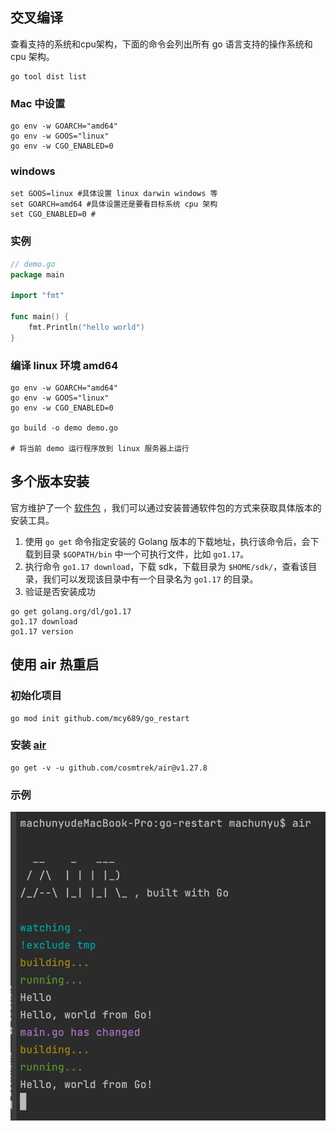 ## 交叉编译

查看支持的系统和cpu架构，下面的命令会列出所有 go 语言支持的操作系统和 cpu 架构。

```shell
go tool dist list
```

### Mac 中设置

```shell
go env -w GOARCH="amd64"
go env -w GOOS="linux"
go env -w CGO_ENABLED=0
```

### windows

```shell
set GOOS=linux #具体设置 linux darwin windows 等
set GOARCH=amd64 #具体设置还是要看目标系统 cpu 架构
set CGO_ENABLED=0 #
```

### 实例

```go
// demo.go 
package main

import "fmt"

func main() {
    fmt.Println("hello world")
}
```

### 编译 linux 环境 amd64 

```shell
go env -w GOARCH="amd64"
go env -w GOOS="linux"
go env -w CGO_ENABLED=0

go build -o demo demo.go

# 将当前 demo 运行程序放到 linux 服务器上运行
```

## 多个版本安装

官方维护了一个 [软件包](https://github.com/golang/dl) ，我们可以通过安装普通软件包的方式来获取具体版本的安装工具。

1. 使用 `go get` 命令指定安装的 Golang 版本的下载地址，执行该命令后，会下载到目录 `$GOPATH/bin` 中一个可执行文件，比如 `go1.17`。
2. 执行命令 `go1.17 download`，下载 sdk，下载目录为 `$HOME/sdk/`，查看该目录，我们可以发现该目录中有一个目录名为 `go1.17` 的目录。
3. 验证是否安装成功

```shell
go get golang.org/dl/go1.17
go1.17 download
go1.17 version
```

## 使用 air 热重启

### 初始化项目

```shell
go mod init github.com/mcy689/go_restart
```

### 安装 [air](https://github.com/cosmtrek/air)

```shell
go get -v -u github.com/cosmtrek/air@v1.27.8
```

### 示例

<img src="./image/air.png" alt="air" style="zoom:70%;" />